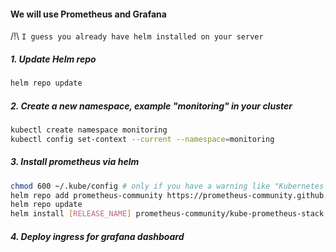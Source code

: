 #### We will use Prometheus and Grafana

/!\ ````I guess you already have helm installed on your server```` 

##### 1. Update Helm repo 
```sh
helm repo update
```
##### 2. Create a new namespace, example "monitoring" in your cluster
```sh
kubectl create namespace monitoring
kubectl config set-context --current --namespace=monitoring
``` 
##### 3. Install prometheus via helm
```sh
chmod 600 ~/.kube/config # only if you have a warning like "Kubernetes configuration file is group-readable. This is insecure ..."
helm repo add prometheus-community https://prometheus-community.github.io/helm-charts
helm repo update
helm install [RELEASE_NAME] prometheus-community/kube-prometheus-stack
```
##### 4. Deploy ingress for grafana dashboard
